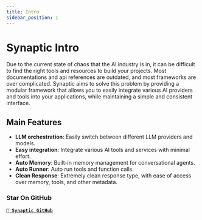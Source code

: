 ```yaml
---
title: Intro
sidebar_position: 1
---
```


# Synaptic Intro

 Due to the current state of chaos that the AI industry is in, it can be
 difficult to find the right tools and resources to build your projects.
 Most documentations and api references are outdated, and most frameworks
 are over complicated.
 Synaptic aims to solve this problem by providing a modular framework that
 allows you to easily integrate various AI providers and tools into your applications,
 while maintaining a simple and consistent interface.

## Main Features

- **LLM orchestration**: Easily switch between different LLM providers and models.
- **Easy integration**: Integrate various AI tools and services with minimal effort.
- **Auto Memory**: Built-in memory management for conversational agents.
- **Auto Runner**: Auto run tools and function calls.
- **Clean Response**: Extremely clean response type, with ease of access over
 memory, tools, and other metadata.

### Star On GitHub

**[` Synaptic GitHub`](https://github.com/phoenix5971/synaptic)**

